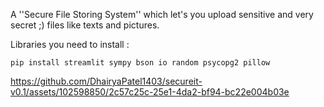 A ''Secure File Storing System'' which let's you upload sensitive and very secret ;) files like texts and pictures. 


Libraries you need to install :

`pip install streamlit sympy bson io random psycopg2 pillow`





https://github.com/DhairyaPatel1403/secureit-v0.1/assets/102598850/2c57c25c-25e1-4da2-bf94-bc22e004b03e

